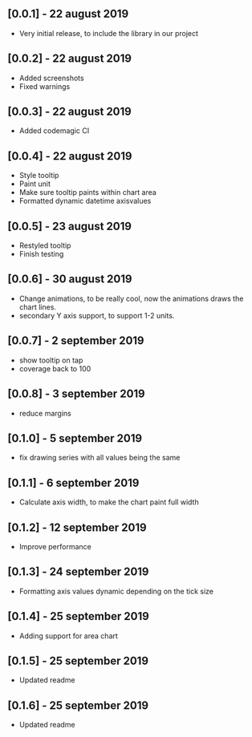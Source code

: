 ## [0.0.1] - 22 august 2019

* Very initial release, to include the library in our project

## [0.0.2] - 22 august 2019

* Added screenshots
* Fixed warnings

## [0.0.3] - 22 august 2019

* Added codemagic CI

## [0.0.4] - 22 august 2019

* Style tooltip
* Paint unit
* Make sure tooltip paints within chart area
* Formatted dynamic datetime axisvalues

## [0.0.5] - 23 august 2019

* Restyled tooltip
* Finish testing

## [0.0.6] - 30 august 2019

* Change animations, to be really cool, now the animations draws the chart lines.
* secondary Y axis support, to support 1-2 units.

## [0.0.7] - 2 september 2019

* show tooltip on tap
* coverage back to 100

## [0.0.8] - 3 september 2019

* reduce margins

## [0.1.0] - 5 september 2019

* fix drawing series with all values being the same


## [0.1.1] - 6 september 2019

* Calculate axis width, to make the chart paint full width

## [0.1.2] - 12 september 2019

* Improve performance

## [0.1.3] - 24 september 2019

* Formatting axis values dynamic depending on the tick size

## [0.1.4] - 25 september 2019

* Adding support for area chart

## [0.1.5] - 25 september 2019

* Updated readme

## [0.1.6] - 25 september 2019

* Updated readme